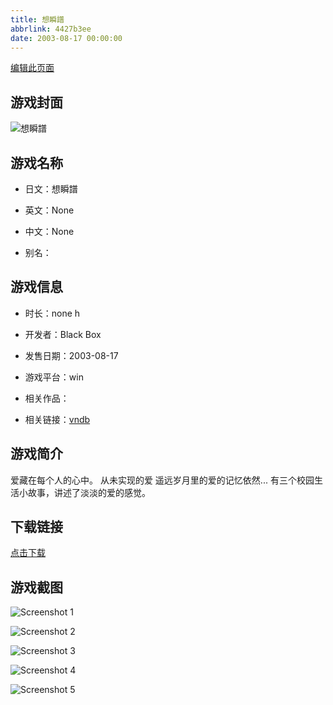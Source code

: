 ```yaml
---
title: 想瞬譜
abbrlink: 4427b3ee
date: 2003-08-17 00:00:00
---
```

[编辑此页面](https://github.com/ACG-3/ADV3-source/blob/main/source/_posts/games/%E6%83%B3%E7%9E%AC%E8%AD%9C.md)

## 游戏封面

![想瞬譜](https%3A//pan.timero.xyz/onedrive/img_lib_001/%E6%83%B3%E7%9E%AC%E8%AD%9C_cover.avif)


## 游戏名称

- 日文：想瞬譜
- 英文：None
- 中文：None

- 别名：


## 游戏信息

- 时长：none h
- 开发者：Black Box
- 发售日期：2003-08-17
- 游戏平台：win
- 相关作品：

- 相关链接：[vndb](https://vndb.org/v4690)


## 游戏简介

爱藏在每个人的心中。
从未实现的爱
遥远岁月里的爱的记忆依然...
有三个校园生活小故事，讲述了淡淡的爱的感觉。




## 下载链接

[点击下载](https://pan.timero.xyz/onedrive/adv_lib_001/%E6%83%B3%E7%9E%AC%E8%AD%9C)


## 游戏截图


![Screenshot 1](https%3A//pan.timero.xyz/onedrive/img_lib_001/%E6%83%B3%E7%9E%AC%E8%AD%9C_Screenshot_1.avif)

![Screenshot 2](https%3A//pan.timero.xyz/onedrive/img_lib_001/%E6%83%B3%E7%9E%AC%E8%AD%9C_Screenshot_2.avif)

![Screenshot 3](https%3A//pan.timero.xyz/onedrive/img_lib_001/%E6%83%B3%E7%9E%AC%E8%AD%9C_Screenshot_3.avif)

![Screenshot 4](https%3A//pan.timero.xyz/onedrive/img_lib_001/%E6%83%B3%E7%9E%AC%E8%AD%9C_Screenshot_4.avif)

![Screenshot 5](https%3A//pan.timero.xyz/onedrive/img_lib_001/%E6%83%B3%E7%9E%AC%E8%AD%9C_Screenshot_5.avif)

